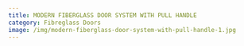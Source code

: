 ```yaml
---
title: MODERN FIBERGLASS DOOR SYSTEM WITH PULL HANDLE
category: Fibreglass Doors
image: /img/modern-fiberglass-door-system-with-pull-handle-1.jpg
---
```


